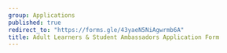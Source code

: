 ```yaml
---
group: Applications
published: true
redirect_to: "https://forms.gle/43yaeN5NiAgwrmb6A"
title: Adult Learners & Student Ambassadors Application Form
---
```

